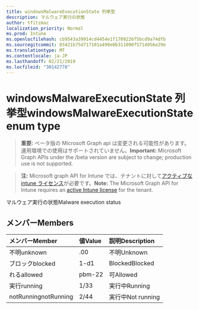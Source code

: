 ```yaml
---
title: windowsMalwareExecutionState 列挙型
description: マルウェア実行の状態
author: tfitzmac
localization_priority: Normal
ms.prod: Intune
ms.openlocfilehash: cb9543a39914cd4454e1f1709226f5bcd9a74dfb
ms.sourcegitcommit: 03421b75d717101a499e0b311890f5714056e29e
ms.translationtype: MT
ms.contentlocale: ja-JP
ms.lasthandoff: 02/21/2019
ms.locfileid: "30142778"
---
```

# <a name="windowsmalwareexecutionstate-enum-type"></a><span data-ttu-id="299b1-103">windowsMalwareExecutionState 列挙型</span><span class="sxs-lookup"><span data-stu-id="299b1-103">windowsMalwareExecutionState enum type</span></span>

> <span data-ttu-id="299b1-104">**重要:** ベータ版の Microsoft Graph api は変更される可能性があります。運用環境での使用はサポートされていません。</span><span class="sxs-lookup"><span data-stu-id="299b1-104">**Important:** Microsoft Graph APIs under the /beta version are subject to change; production use is not supported.</span></span>

> <span data-ttu-id="299b1-105">**注:** Microsoft graph API for Intune では、テナントに対して[アクティブな intune ライセンス](https://go.microsoft.com/fwlink/?linkid=839381)が必要です。</span><span class="sxs-lookup"><span data-stu-id="299b1-105">**Note:** The Microsoft Graph API for Intune requires an [active Intune license](https://go.microsoft.com/fwlink/?linkid=839381) for the tenant.</span></span>

<span data-ttu-id="299b1-106">マルウェア実行の状態</span><span class="sxs-lookup"><span data-stu-id="299b1-106">Malware execution status</span></span>

## <a name="members"></a><span data-ttu-id="299b1-107">メンバー</span><span class="sxs-lookup"><span data-stu-id="299b1-107">Members</span></span>
|<span data-ttu-id="299b1-108">メンバー</span><span class="sxs-lookup"><span data-stu-id="299b1-108">Member</span></span>|<span data-ttu-id="299b1-109">値</span><span class="sxs-lookup"><span data-stu-id="299b1-109">Value</span></span>|<span data-ttu-id="299b1-110">説明</span><span class="sxs-lookup"><span data-stu-id="299b1-110">Description</span></span>|
|:---|:---|:---|
|<span data-ttu-id="299b1-111">不明</span><span class="sxs-lookup"><span data-stu-id="299b1-111">unknown</span></span>|<span data-ttu-id="299b1-112">.0</span><span class="sxs-lookup"><span data-stu-id="299b1-112">0</span></span>|<span data-ttu-id="299b1-113">不明</span><span class="sxs-lookup"><span data-stu-id="299b1-113">Unknown</span></span>|
|<span data-ttu-id="299b1-114">ブロック</span><span class="sxs-lookup"><span data-stu-id="299b1-114">blocked</span></span>|<span data-ttu-id="299b1-115">1-d</span><span class="sxs-lookup"><span data-stu-id="299b1-115">1</span></span>|<span data-ttu-id="299b1-116">Blocked</span><span class="sxs-lookup"><span data-stu-id="299b1-116">Blocked</span></span>|
|<span data-ttu-id="299b1-117">れる</span><span class="sxs-lookup"><span data-stu-id="299b1-117">allowed</span></span>|<span data-ttu-id="299b1-118">pbm-2</span><span class="sxs-lookup"><span data-stu-id="299b1-118">2</span></span>|<span data-ttu-id="299b1-119">可</span><span class="sxs-lookup"><span data-stu-id="299b1-119">Allowed</span></span>|
|<span data-ttu-id="299b1-120">実行</span><span class="sxs-lookup"><span data-stu-id="299b1-120">running</span></span>|<span data-ttu-id="299b1-121">1/3</span><span class="sxs-lookup"><span data-stu-id="299b1-121">3</span></span>|<span data-ttu-id="299b1-122">実行中</span><span class="sxs-lookup"><span data-stu-id="299b1-122">Running</span></span>|
|<span data-ttu-id="299b1-123">notRunning</span><span class="sxs-lookup"><span data-stu-id="299b1-123">notRunning</span></span>|<span data-ttu-id="299b1-124">2/4</span><span class="sxs-lookup"><span data-stu-id="299b1-124">4</span></span>|<span data-ttu-id="299b1-125">実行中</span><span class="sxs-lookup"><span data-stu-id="299b1-125">Not running</span></span>|




